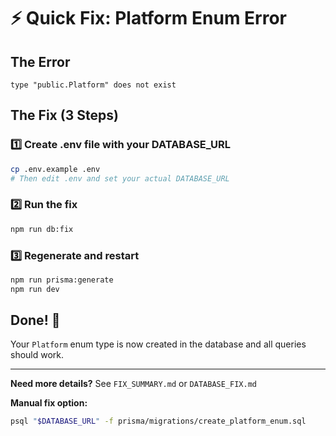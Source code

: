 # ⚡ Quick Fix: Platform Enum Error

## The Error
```
type "public.Platform" does not exist
```

## The Fix (3 Steps)

### 1️⃣ Create .env file with your DATABASE_URL
```bash
cp .env.example .env
# Then edit .env and set your actual DATABASE_URL
```

### 2️⃣ Run the fix
```bash
npm run db:fix
```

### 3️⃣ Regenerate and restart
```bash
npm run prisma:generate
npm run dev
```

## Done! 🎉

Your `Platform` enum type is now created in the database and all queries should work.

---

**Need more details?** See `FIX_SUMMARY.md` or `DATABASE_FIX.md`

**Manual fix option:**
```bash
psql "$DATABASE_URL" -f prisma/migrations/create_platform_enum.sql
```

